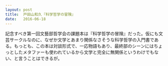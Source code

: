 ```yaml
---
layout: post
title:  戸田山和久『科学哲学の冒険』
date:   2016-06-18
---
```



記念すべき第一回文藝部哲学会の課題本は『科学哲学の冒険』だった。仮にも文芸サークルなのに、なぜか文学とあまり関係なさそうな科学哲学の入門書である。もっとも、この本は対談形式で、一応物語もあり、最終部のシーンにはちょっとしたメタファーも使われているから文学と完全に無関係というわけでもない、と言うことはできるが。
